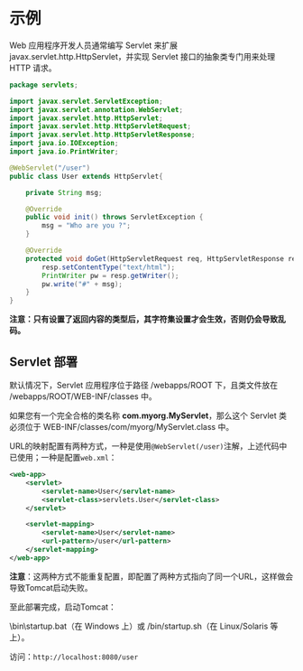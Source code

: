 # 示例

Web 应用程序开发人员通常编写 Servlet 来扩展 javax.servlet.http.HttpServlet，并实现 Servlet 接口的抽象类专门用来处理 HTTP 请求。

```java
package servlets;

import javax.servlet.ServletException;
import javax.servlet.annotation.WebServlet;
import javax.servlet.http.HttpServlet;
import javax.servlet.http.HttpServletRequest;
import javax.servlet.http.HttpServletResponse;
import java.io.IOException;
import java.io.PrintWriter;

@WebServlet("/user")
public class User extends HttpServlet{

    private String msg;

    @Override
    public void init() throws ServletException {
        msg = "Who are you ?";
    }

    @Override
    protected void doGet(HttpServletRequest req, HttpServletResponse resp) throws ServletException, IOException {
        resp.setContentType("text/html");
        PrintWriter pw = resp.getWriter();
        pw.write("#" + msg);
    }
}
```

**注意：只有设置了返回内容的类型后，其字符集设置才会生效，否则仍会导致乱码。**

## Servlet 部署

默认情况下，Servlet 应用程序位于路径 <Tomcat-installation-directory>/webapps/ROOT 下，且类文件放在 <Tomcat-installation-directory>/webapps/ROOT/WEB-INF/classes 中。

如果您有一个完全合格的类名称 **com.myorg.MyServlet**，那么这个 Servlet 类必须位于 WEB-INF/classes/com/myorg/MyServlet.class 中。

URL的映射配置有两种方式，一种是使用`@WebServlet(/user)`注解，上述代码中已使用；一种是配置`web.xml`：

```xml
<web-app>  
	<servlet>
        <servlet-name>User</servlet-name>
        <servlet-class>servlets.User</servlet-class>
    </servlet>

    <servlet-mapping>
        <servlet-name>User</servlet-name>
        <url-pattern>/user</url-pattern>
    </servlet-mapping>
</web-app>
```

**注意**：这两种方式不能重复配置，即配置了两种方式指向了同一个URL，这样做会导致Tomcat启动失败。

至此部署完成，启动Tomcat：

<Tomcat-installation-directory>\bin\startup.bat（在 Windows 上）或 <Tomcat-installation-directory>/bin/startup.sh（在 Linux/Solaris 等上）。

访问：`http://localhost:8080/user`

